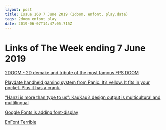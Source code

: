 ```yaml
---
layout: post
title: Issue 160 7 June 2019 (2doom, enfont, play.date)
tags: 2doom enfont play
date: 2019-06-07T14:47:05.715Z
---
```

# Links of The Week ending 7 June 2019

<a href="https://2doom.itch.io/" title="2DOOM - 2D demake and tribute of the most famous FPS DOOM" alt="2DOOM - 2D demake and tribute of the most famous FPS DOOM" target="_blank">2DOOM - 2D demake and tribute of the most famous FPS DOOM</a>

<a href="https://play.date/" title="Playdate handheld gaming system from Panic. It’s yellow. It fits in your pocket. Plus it has a crank." alt="Playdate handheld gaming system from Panic. It’s yellow. It fits in your pocket. Plus it has a crank." target="_blank">Playdate handheld gaming system from Panic. It’s yellow. It fits in your pocket. Plus it has a crank.</a>

<a href="https://www.itsnicethat.com/articles/kaukau-graphic-design-280519" target="_blank">“Hanzi is more than type to us”: KauKau’s design output is multicultural and multilingual</a>

<a href="https://www.zachleat.com/web/google-fonts-display/" target="_blank">Google Fonts is adding font-display</a>

<a href="https://enfont-terrible.glitch.me/" target="_blank">EnFont Terrible</a>